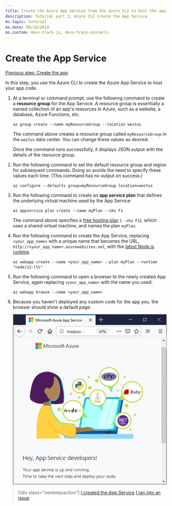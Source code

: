 ```yaml
---
title: Create the Azure App Service from the Azure CLI to host the app
description: Tutorial part 3, Azure CLI create the App Service
ms.topic: tutorial
ms.date: 09/24/2019
ms.custom: devx-track-js, devx-track-azurecli
---
```


# Create the App Service

[Previous step: Create the app](tutorial-vscode-azure-cli-node-02.md)

In this step, you use the Azure CLI to create the Azure App Service to host your app code.

1. At a terminal or command prompt, use the following command to create a **resource group** for the App Service. A resource group is essentially a named collection of an app's resources in Azure, such as a website, a database, Azure Functions, etc.

    ```azurecli
    az group create --name myResourceGroup --location westus
    ```

    The command above creates a resource group called `myResourceGroup` in the `westus` data center. You can change these values as desired.

    Once the command runs successfully, it displays JSON output with the details of the resource group.

1. Run the following command to set the default resource group and region for subsequent commands. Doing so avoids the need to specify these values each time. (This command has no output on success.)

    ```azurecli
    az configure --defaults group=myResourceGroup location=westus
    ```

1. Run the following command to create an **app service plan** that defines the underlying virtual machine used by the App Service:

    ```azurecli
    az appservice plan create --name myPlan --sku F1
    ```

    The command above specifies a [free hosting plan](../../core/what-is-azure-for-javascript-development.md#free-tier-resources) (`--sku F1`), which uses a shared virtual machine, and names the plan `myPlan`. 

1. Run the following command to create the App Service, replacing `<your_app_name>` with a unique name that becomes the URL, `http://<your_app_name>.azurewebsites.net`, with the [latest Node.js runtime](/cli/azure/webapp?view=azure-cli-latest#az_webapp_list_runtimes&preserve-view=false). 

    ```azurecli
    az webapp create --name <your_app_name> --plan myPlan --runtime "node|12-lts"
    ```


1. Run the following command to open a browser to the newly created App Service, again replacing `<your_app_name>` with the name you used:

    ```azurecli
    az webapp browse --name <your_app_name>
    ```

1. Because you haven't deployed any custom code for the app you, the browser should show a default page:

    ![Default App Service page](../../media/azure-cli/azure-default-page.png)

> [!div class="nextstepaction"]
> [I created the App Service](tutorial-vscode-azure-cli-node-04.md) [I ran into an issue](https://www.research.net/r/PWZWZ52?tutorial=node-deployment&step=create-website)
